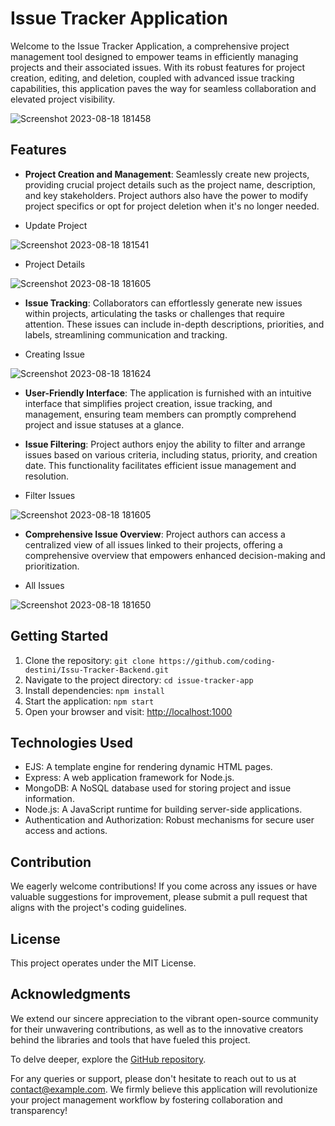 # Issue Tracker Application

Welcome to the Issue Tracker Application, a comprehensive project management tool designed to empower teams in efficiently managing projects and their associated issues. With its robust features for project creation, editing, and deletion, coupled with advanced issue tracking capabilities, this application paves the way for seamless collaboration and elevated project visibility.

![Screenshot 2023-08-18 181458](https://github.com/coding-destini/Issu-Tracker-Backend/assets/91196237/59c5868c-1c07-4c76-8c9e-35527d4af7cb)


## Features

- **Project Creation and Management**: Seamlessly create new projects, providing crucial project details such as the project name, description, and key stakeholders. Project authors also have the power to modify project specifics or opt for project deletion when it's no longer needed.

-   Update Project
    
 ![Screenshot 2023-08-18 181541](https://github.com/coding-destini/Issu-Tracker-Backend/assets/91196237/76e9a4e3-b8f0-473e-b49a-b4cab3083f77)
   
-  Project Details
   
 ![Screenshot 2023-08-18 181605](https://github.com/coding-destini/Issu-Tracker-Backend/assets/91196237/98d24245-677c-4104-93f1-12b040884fd8)
  

- **Issue Tracking**: Collaborators can effortlessly generate new issues within projects, articulating the tasks or challenges that require attention. These issues can include in-depth descriptions, priorities, and labels, streamlining communication and tracking.

- Creating Issue
  
 ![Screenshot 2023-08-18 181624](https://github.com/coding-destini/Issu-Tracker-Backend/assets/91196237/053e89ce-e22f-4081-b541-c1bb99b096ef)


- **User-Friendly Interface**: The application is furnished with an intuitive interface that simplifies project creation, issue tracking, and management, ensuring team members can promptly comprehend project and issue statuses at a glance.

- **Issue Filtering**: Project authors enjoy the ability to filter and arrange issues based on various criteria, including status, priority, and creation date. This functionality facilitates efficient issue management and resolution.

-  Filter Issues
  
  ![Screenshot 2023-08-18 181605](https://github.com/coding-destini/Issu-Tracker-Backend/assets/91196237/91580e14-3a5f-4ebd-9fe2-26ed788590cd)


- **Comprehensive Issue Overview**: Project authors can access a centralized view of all issues linked to their projects, offering a comprehensive overview that empowers enhanced decision-making and prioritization.

- All Issues
  
 ![Screenshot 2023-08-18 181650](https://github.com/coding-destini/Issu-Tracker-Backend/assets/91196237/fa0a4396-66fb-430c-b995-73e65e70b653)


## Getting Started

1. Clone the repository: `git clone https://github.com/coding-destini/Issu-Tracker-Backend.git`
2. Navigate to the project directory: `cd issue-tracker-app`
3. Install dependencies: `npm install`
4. Start the application: `npm start`
5. Open your browser and visit: [http://localhost:1000](http://localhost:1000)

## Technologies Used

- EJS: A template engine for rendering dynamic HTML pages.
- Express: A web application framework for Node.js.
- MongoDB: A NoSQL database used for storing project and issue information.
- Node.js: A JavaScript runtime for building server-side applications.
- Authentication and Authorization: Robust mechanisms for secure user access and actions.

## Contribution

We eagerly welcome contributions! If you come across any issues or have valuable suggestions for improvement, please submit a pull request that aligns with the project's coding guidelines.

## License

This project operates under the MIT License.

## Acknowledgments

We extend our sincere appreciation to the vibrant open-source community for their unwavering contributions, as well as to the innovative creators behind the libraries and tools that have fueled this project.

To delve deeper, explore the [GitHub repository](https://github.com/coding-destini/Issu-Tracker-Backend.git).

For any queries or support, please don't hesitate to reach out to us at [contact@example.com](mailto:akashshahngu@gmail.com). We firmly believe this application will revolutionize your project management workflow by fostering collaboration and transparency!
